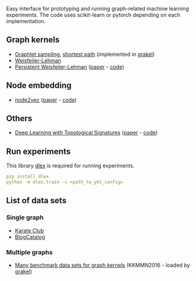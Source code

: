 Easy interface for prototyping and running graph-related machine learning experiments. The code uses scikit-learn or pytorch depending on each implementation.

## Graph kernels

- [Graphlet sampling](./model_configs/graph_classification/mutag_graphlet_sampling.yml), [shortest path](./model_configs/graph_classification/mutag_shortest_path.yml) (implemented in [grakel](https://github.com/ysig/GraKeL))
- [Weisfeiler-Lehman](./model_configs/graph_classification/mutag_wl.yml)
- [Persistent Weisfeiler-Lehman](./model_configs/graph_classification/persistent_wl_subtree) ([paper](http://proceedings.mlr.press/v97/rieck19a.html) - [code](https://github.com/BorgwardtLab/P-WL))


## Node embedding

- [node2vec](./model_configs/node_classification/node2vec) ([paper](https://cs.stanford.edu/~jure/pubs/node2vec-kdd16.pdf) - [code](https://github.com/aditya-grover/node2vec))

## Others

- [Deep Learning with Topological Signatures](./model_configs/graph_classification/reddit5k_pd_vertex_degree.yml) ([paper](http://papers.nips.cc/paper/6761-deep-learning-with-topological-signatures) - [code](https://github.com/c-hofer/nips2017))

## Run experiments

This library [dlex](https://github.com/trungd/dlex) is required for running experiments.

```yaml
pip install dlex
python -m dlex.train -c <path_to_yml_config>
```

## List of data sets

### Single graph

- [Karate Club](./src/datasets/karate_club.py)
- [BlogCatalog](./src/datasets/blog_catalog.py)

### Multiple graphs

- [Many benchmark data sets for graph kernels](https://ls11-www.cs.tu-dortmund.de/staff/morris/graphkerneldatasets) (KKMMN2016 - loaded by [grakel](https://ysig.github.io/GraKeL/dev/generated/grakel.datasets.fetch_dataset.html#grakel.datasets.fetch_dataset))